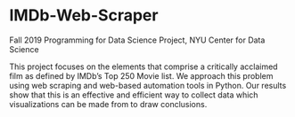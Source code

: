 # IMDb-Web-Scraper
Fall 2019 Programming for Data Science Project, NYU Center for Data Science

This project focuses on the elements that comprise a critically acclaimed film as defined by IMDb’s Top 250 Movie list. We approach this problem using web scraping and web-based automation tools in Python. Our results show that this is an effective and efficient way to collect data which visualizations can be made from to draw conclusions.
